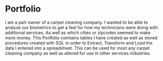 # Portfolio
I am a part owner of a carpet cleaning company. I wanted to be able to analyze our biometrics to get a feel for how 
my technicians were doing with additional services. As well as which cities or zipcodes seemed to make more money.
This Portfolio comtains tables I have created as well as stored procedures created with SQL in order to Extract,
Transform and Load the data I entered into a spreadsheet. This can be used for most any carpet cleaning company
as well as altered for use in other services industries.
